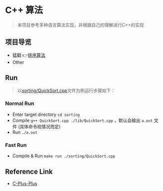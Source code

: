 # C++ 算法
> 本项目参考多种语言算法实现，并根据自己的理解进行C++的实现

## 项目导览
- 猛戳 👉[排序算法](./sorting/README.md)
- Other

## Run
> 以[sorting/QuickSort.cpp](./sorting/QuickSort.cpp)文件为例运行步骤如下：

### Normal Run
- Enter target directory `cd sorting`
- Compile `g++ QuickSort.cpp ./lib/QuickSort.cpp` ，默认会输出 `a.out` 文件 (具体命令视情况而定)
- Run `./a.out`

### Fast Run
- Compile & Run `make run ./sorting/QuickSort.cpp`

## Reference Link
- [C-Plus-Plus](https://github.com/TheAlgorithms/C-Plus-Plus)
